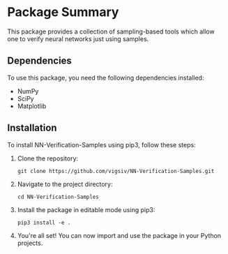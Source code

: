 # Package Summary

This package provides a collection of sampling-based tools which allow one to verify neural networks just using samples. 

## Dependencies

To use this package, you need the following dependencies installed:
- NumPy
- SciPy
- Matplotlib

## Installation

To install NN-Verification-Samples using pip3, follow these steps:

1. Clone the repository:

    ```
    git clone https://github.com/vigsiv/NN-Verification-Samples.git
    ```

2. Navigate to the project directory:

    ```
    cd NN-Verification-Samples
    ```

3. Install the package in editable mode using pip3:

    ```
    pip3 install -e .
    ```

4. You're all set! You can now import and use the package in your Python projects.
